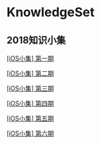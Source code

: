# KnowledgeSet
## 2018知识小集
[[iOS小集] 第一期](https://mp.weixin.qq.com/s/dJiVSLza5pyD5TbfVfRJsw) 

[[iOS小集] 第二期](http://mp.weixin.qq.com/s/6pyj-ek2GptXoAoVniuzqQ)

[[iOS小集] 第三期](http://mp.weixin.qq.com/s/9yIMlCe81h3vDQrVWMK2yA)

[[iOS小集] 第四期](https://mp.weixin.qq.com/s/zOlOug62UT3JQNSCwgeCTQ)

[[iOS小集] 第五期](https://mp.weixin.qq.com/s/7WTxAMGr4evpv7m5X51goA)

[[iOS小集] 第六期](https://mp.weixin.qq.com/s/F5e3mTkJO8rkmF8KWZz4zQ)